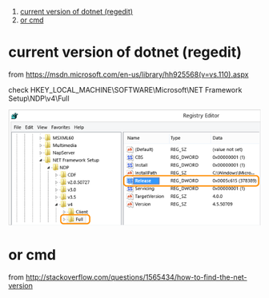 
<!-- TOC insertAnchor:true orderedList:true -->

1. [current version of dotnet (regedit)](#current-version-of-dotnet-regedit)
2. [or cmd](#or-cmd)

<!-- /TOC -->

<a id="markdown-current-version-of-dotnet-regedit" name="current-version-of-dotnet-regedit"></a>
# current version of dotnet (regedit)
from https://msdn.microsoft.com/en-us/library/hh925568(v=vs.110).aspx

check HKEY_LOCAL_MACHINE\SOFTWARE\Microsoft\NET Framework Setup\NDP\v4\Full

![Image](IC664979.jpeg)


<a id="markdown-or-cmd" name="or-cmd"></a>
# or cmd 
from http://stackoverflow.com/questions/1565434/how-to-find-the-net-version 